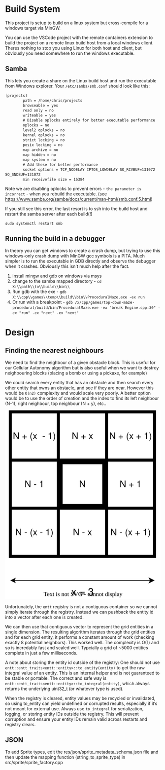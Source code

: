 # Build System

This project is setup to build on a linux system but cross-compile for a windows target via MinGW.

You can use the VSCode project with the remote containers extension to build the project on a remote linux build host from a local windows client.  Theres nothing to stop you using Linux for both host and client, but obviously you need somewhere to run the windows executable.

## Samba

This lets you create a share on the Linux build host and run the executable from Windows explorer. Your `/etc/samba/smb.conf` should look like this:

```
[projects]
        path = /home/chris/projects
        browseable = yes
        read only = no
        writeable = yes
        # Disable oplocks entirely for better executable performance
        oplocks = no
        level2 oplocks = no
        kernel oplocks = no
        strict locking = no
        posix locking = no
        map archive = no
        map hidden = no
        map system = no
        # Add these for better performance
        socket options = TCP_NODELAY IPTOS_LOWDELAY SO_RCVBUF=131072 SO_SNDBUF=131072
        min receivefile size = 16384
```

Note we are disabling oplocks to prevent errors - `the parameter is incorrect` - when you rebuild the executable.  (see https://www.samba.org/samba/docs/current/man-html/smb.conf.5.html)


If you still see this error, the last resort is to ssh into the build host and restart the samba server after each build(!)

```
sudo systemctl restart smb
```

## Running the build in a debugger

In theory you can get windows to create a crash dump, but trying to use this windows-only crash dump with MinGW gcc symbols is a PITA. Much simpler is to run the executable in GDB directly and observe the debugger when it crashes. Obviously this isn't much help after the fact.  

1. install mingw and gdb on windows via msys
1. change to the samba mapped directory - `cd X:\\path\\to\\build\\bin\\`
1. Run gdb with the exe - `gdb X:\\cpp\\games\\temp\\build\\bin\\ProceduralMaze.exe -ex run`
1. Or run with a breakpoint - `gdb /x/cpp/games/top-down-maze-procedural/build/bin/ProceduralMaze.exe -ex "break Engine.cpp:30" -ex "run" -ex "next" -ex "next"
`

# Design 

## Finding the nearest neighbours

We need to find the neighbour of a given obstacle block. This is useful for our Cellular Autonomy algorithm but is also useful when we want to destroy neighbouring blocks (placing a bomb or using a pickaxe, for example)


We could search every entity that has an obstacle and then search every other entity that owns an obstacle, and see if they are near. However this would be `O(n2)` complexity and would scale very poorly. A better option would be to use the order of creation and the index to find its left neighbour (N-1), right neighbour, top neighbour (N + y), etc.. 

![alt text](ANS.svg)

Unfortunately, the `entt` registry is not a contiguous container so we cannot simply iterate through the registry. Instead we can pushback the entity id into a vector after each one is created. 

We can then use that contiguous vector to represent the grid entities in a single dimension. The resulting algorithm iterates through the grid entities and for each grid entity, it performs a constant amount of work (checking exactly 8 potential neighbors). 
This worked well. The complexity is O(1) and so is incredably fast and scaled well. Typcially a grid of ~5000 entities complete in just a few milliseconds.

A note about storing the entity id outside of the registry: One should not use `entt::entt_traits<entt::entity>::to_entity(entity)` to get the raw integral value of an entity. This is an internal helper and is not guaranteed to be stable or portable.
The correct and safe way is `entt::entt_traits<entt::entity>::to_integral(entity)`, which always returns the underlying uint32_t (or whatever type is used).

When the registry is cleared, entity values may be recycled or invalidated, so using to_entity can yield undefined or corrupted results, especially if it’s not meant for external use.
Always use `to_integral` for serialization, logging, or storing entity IDs outside the registry. This will prevent corruption and ensure your entity IDs remain valid across restarts and registry clears.

## JSON

To add Sprite types, edit the res/json/sprite_metadata_schema.json file
and then update the mapping function (string_to_sprite_type) in src/sprite/sprite_factory.cpp


